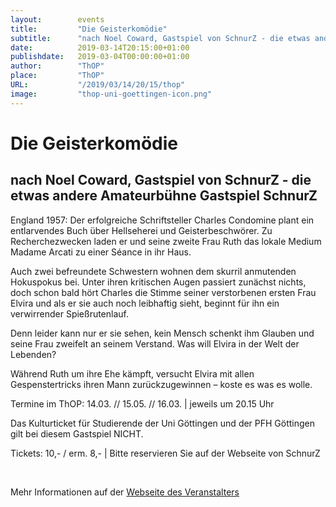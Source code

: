 ```yaml
---
layout:        events
title:         "Die Geisterkomödie"
subtitle:      "nach Noel Coward, Gastspiel von SchnurZ - die etwas andere Amateurbühne Gastspiel SchnurZ"
date:          2019-03-14T20:15:00+01:00
publishdate:   2019-03-04T00:00:00+01:00
author:        "ThOP"
place:         "ThOP"
URL:           "/2019/03/14/20/15/thop"
image:         "thop-uni-goettingen-icon.png"
---
```


Die Geisterkomödie
===========

nach Noel Coward, Gastspiel von SchnurZ - die etwas andere Amateurbühne Gastspiel SchnurZ
-----------





England 1957: Der erfolgreiche Schriftsteller Charles Condomine plant ein entlarvendes Buch über Hellseherei und Geisterbeschwörer. Zu Recherchezwecken laden er und seine zweite Frau Ruth das lokale Medium Madame Arcati zu einer Séance in ihr Haus. 

Auch zwei befreundete Schwestern wohnen dem skurril anmutenden Hokuspokus bei. Unter ihren kritischen Augen passiert zunächst nichts, doch schon bald hört Charles die Stimme seiner verstorbenen ersten Frau Elvira und als er sie auch noch leibhaftig sieht, beginnt für ihn ein verwirrender Spießrutenlauf. 

Denn leider kann nur er sie sehen, kein Mensch schenkt ihm Glauben und seine Frau zweifelt an seinem Verstand. Was will Elvira in der Welt der Lebenden? 

Während Ruth um ihre Ehe kämpft, versucht Elvira mit allen Gespenstertricks ihren Mann zurückzugewinnen – koste es was es wolle. 

Termine im ThOP: 14.03. // 15.05. // 16.03. | jeweils um 20.15 Uhr

Das Kulturticket für Studierende der Uni Göttingen und der PFH Göttingen gilt bei diesem Gastspiel NICHT.

Tickets: 10,- / erm. 8,- | Bitte reservieren Sie auf der Webseite von SchnurZ



 



Mehr Informationen auf der [Webseite des Veranstalters](http://www.thop.uni-goettingen.de/http://www.thop.uni-goettingen.de/winter2018/201903-schnurz.php)
